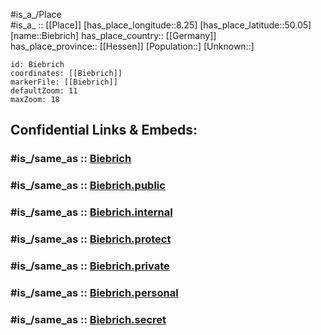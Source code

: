 ﻿---
confidential: public
isDeleted: false
location:
- 50.05
- 8.25
mapmarker: city
mapzoom:
- 7
- 12
SpocWebEntityId: 29175
tags:
- geo/City
type: City
---

#is_a_/Place  
#is_a_ :: [[Place]] 
[has_place_longitude::8.25] 
[has_place_latitude::50.05] 
[name::Biebrich] 
has_place_country:: [[Germany]]  
has_place_province:: [[Hessen]] 
[Population::] 
[Unknown::] 


```leaflet
id: Biebrich
coordinates: [[Biebrich]] 
markerFile: [[Biebrich]] 
defaultZoom: 11 
maxZoom: 18
```


## Confidential Links & Embeds: 

### #is_/same_as :: [Biebrich](/_Standards/Earth/Continent/Europe/Europe~Central/Germany/Germany~West/Hessen/counties~Hessen/Wiesbaden/boroughs~Wiesbaden/Biebrich.md) 

### #is_/same_as :: [Biebrich.public](/_public/Earth/Continent/Europe/Europe~Central/Germany/Germany~West/Hessen/counties~Hessen/Wiesbaden/boroughs~Wiesbaden/Biebrich.public.md) 

### #is_/same_as :: [Biebrich.internal](/_internal/Earth/Continent/Europe/Europe~Central/Germany/Germany~West/Hessen/counties~Hessen/Wiesbaden/boroughs~Wiesbaden/Biebrich.internal.md) 

### #is_/same_as :: [Biebrich.protect](/_protect/Earth/Continent/Europe/Europe~Central/Germany/Germany~West/Hessen/counties~Hessen/Wiesbaden/boroughs~Wiesbaden/Biebrich.protect.md) 

### #is_/same_as :: [Biebrich.private](/_private/Earth/Continent/Europe/Europe~Central/Germany/Germany~West/Hessen/counties~Hessen/Wiesbaden/boroughs~Wiesbaden/Biebrich.private.md) 

### #is_/same_as :: [Biebrich.personal](/_personal/Earth/Continent/Europe/Europe~Central/Germany/Germany~West/Hessen/counties~Hessen/Wiesbaden/boroughs~Wiesbaden/Biebrich.personal.md) 

### #is_/same_as :: [Biebrich.secret](/_secret/Earth/Continent/Europe/Europe~Central/Germany/Germany~West/Hessen/counties~Hessen/Wiesbaden/boroughs~Wiesbaden/Biebrich.secret.md)

